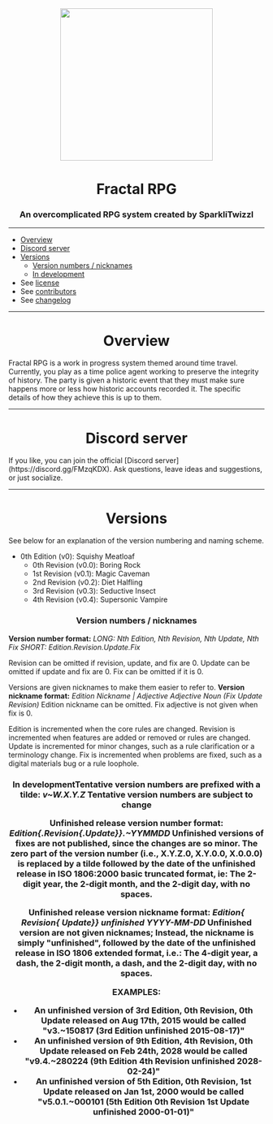 <div align="center"><image width="300" src="https://raw.github.com/SparkliTwizzl/fractal-rpg/main/logo.png"></div>

<h1 align="center">Fractal RPG</h1>
<h3 align="center">An overcomplicated RPG system created by SparkliTwizzl</h3>

---

- [Overview](#overview)
- [Discord server](#discord-server)
- [Versions](#versions)
  - [Version numbers / nicknames](#version-numbers--nicknames)
  - [In development](#in-development)
 - See [license](LICENSE)
- See [contributors](CONTRIBUTORS.md)
- See [changelog](CHANGELOG.md)
 
 ---
 <h1 align="center">Overview</h1>
Fractal RPG is a work in progress system themed around time travel. Currently, you play as a time police agent working to preserve the integrity of history. The party is given a historic event that they must make sure happens more or less how historic accounts recorded it. The specific details of how they achieve this is up to them.

----
<h1 align="center">Discord server</h1>
If you like, you can join the official [Discord server](https://discord.gg/FMzqKDX).
Ask questions, leave ideas and suggestions, or just socialize.

---
<h1 align="center">Versions</h1>

See below for an explanation of the version numbering and naming scheme.

- 0th Edition (v0): Squishy Meatloaf
	- 0th Revision (v0.0): Boring Rock
	- 1st Revision (v0.1): Magic Caveman
	- 2nd Revision (v0.2): Diet Halfling
	- 3rd Revision (v0.3): Seductive Insect
	- 4th Revision (v0.4): Supersonic Vampire

<h3 align="center">Version numbers / nicknames</h3>

**Version number format:**
*LONG: Nth Edition, Nth Revision, Nth Update, Nth Fix*
*SHORT: Edition.Revision.Update.Fix*

Revision can be omitted if revision, update, and fix are 0.
Update can be omitted if update and fix are 0.
Fix can be omitted if it is 0.

Versions are given nicknames to make them easier to refer to.
**Version nickname format:**
*Edition Nickname | Adjective Adjective Noun (Fix Update Revision)*
Edition nickname can be omitted.
Fix adjective is not given when fix is 0.

Edition is incremented when the core rules are changed.
Revision is incremented when features are added or removed or rules are changed.
Update is incremented for minor changes, such as a rule clarification or a terminology change.
Fix is incremented when problems are fixed, such as a digital materials bug or a rule loophole.

<h3 align="center">In development</h3?
Feel free to leave ideas and suggestions for the system in either the [GitHub issues board](https://github.com/SparkliTwizzl/fractal-rpg/issues) or the [Discord server](https://discord.gg/FMzqKDX).

**Tentative version numbers are prefixed with a tilde:**
*v~W.X.Y.Z*
Tentative version numbers are subject to change

**Unfinished release version number format:**
*Edition{.Revision{.Update}}.~YYMMDD*
Unfinished versions of fixes are not published, since the changes are so minor.
The zero part of the version number (i.e., X.Y.Z.0, X.Y.0.0, X.0.0.0) is replaced by a tilde followed by the date of the unfinished release in ISO 1806:2000 basic truncated format, ie: The 2-digit year, the 2-digit month, and the 2-digit day, with no spaces.

**Unfinished release version nickname format:**
*Edition{ Revision{ Update}} unfinished YYYY-MM-DD*
Unfinished version are not given nicknames; Instead, the nickname is simply "unfinished", followed by the date of the unfinished release in ISO 1806 extended format, i.e.: The 4-digit year, a dash, the 2-digit month, a dash, and the 2-digit day, with no spaces.

EXAMPLES:

- An unfinished version of 3rd Edition, 0th Revision, 0th Update released on Aug 17th, 2015 would be called "v3.~150817 (3rd Edition unfinished 2015-08-17)"
- An unfinished version of 9th Edition, 4th Revision, 0th Update released on Feb 24th, 2028 would be called "v9.4.~280224 (9th Edition 4th Revision unfinished 2028-02-24)"
- An unfinished version of 5th Edition, 0th Revision, 1st Update released on Jan 1st, 2000 would be called "v5.0.1.~000101 (5th Edition 0th Revision 1st Update unfinished 2000-01-01)"